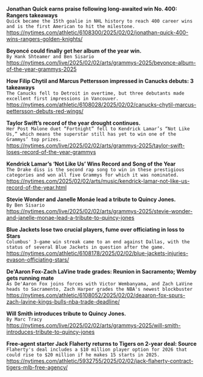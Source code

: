 **Jonathan Quick earns praise following long-awaited win No. 400: Rangers takeaways**\
`Quick became the 15th goalie in NHL history to reach 400 career wins and is the first American to hit the milestone.`\
https://nytimes.com/athletic/6108300/2025/02/02/jonathan-quick-400-wins-rangers-golden-knights/

**Beyoncé could finally get her album of the year win.**\
`By Hank Shteamer and Ben Sisario`\
https://nytimes.com/live/2025/02/02/arts/grammys-2025/beyonce-album-of-the-year-grammys-2025

**How Filip Chytil and Marcus Pettersson impressed in Canucks debuts: 3 takeaways**\
`The Canucks fell to Detroit in overtime, but three debutants made excellent first impressions in Vancouver.`\
https://nytimes.com/athletic/6108028/2025/02/02/canucks-chytil-marcus-pettersson-debuts-red-wings/

**Taylor Swift’s record of the year drought continues.**\
`Her Post Malone duet “Fortnight” fell to Kendrick Lamar’s “Not Like Us,” which means the superstar still has yet to win one of the Grammys’ top prizes.`\
https://nytimes.com/live/2025/02/02/arts/grammys-2025/taylor-swift-loses-record-of-the-year-grammys

**Kendrick Lamar’s ‘Not Like Us’ Wins Record and Song of the Year**\
`The Drake diss is the second rap song to win in these prestigious categories and won all five Grammys for which it was nominated.`\
https://nytimes.com/2025/02/02/arts/music/kendrick-lamar-not-like-us-record-of-the-year.html

**Stevie Wonder and Janelle Monáe lead a tribute to Quincy Jones.**\
`By Ben Sisario`\
https://nytimes.com/live/2025/02/02/arts/grammys-2025/stevie-wonder-and-janelle-monae-lead-a-tribute-to-quincy-jones

**Blue Jackets lose two crucial players, fume over officiating in loss to Stars**\
`Columbus' 3-game win streak came to an end against Dallas, with the status of several Blue Jackets in question after the game.`\
https://nytimes.com/athletic/6108178/2025/02/02/blue-jackets-injuries-evason-officiating-stars/

**De'Aaron Fox-Zach LaVine trade grades: Reunion in Sacramento; Wemby gets running mate**\
`As De'Aaron Fox joins forces with Victor Wembanyama, and Zach LaVine heads to Sacramento, Zach Harper grades the NBA's newest blockbuster`\
https://nytimes.com/athletic/6108052/2025/02/02/deaaron-fox-spurs-zach-lavine-kings-bulls-nba-trade-deadline/

**Will Smith introduces tribute to Quincy Jones.**\
`By Marc Tracy`\
https://nytimes.com/live/2025/02/02/arts/grammys-2025/will-smith-introduces-tribute-to-quincy-jones

**Free-agent starter Jack Flaherty returns to Tigers on 2-year deal: Source**\
`Flaherty's deal includes a $10 million player option for 2026 that could rise to $20 million if he makes 15 starts in 2025.`\
https://nytimes.com/athletic/5932755/2025/02/02/jack-flaherty-contract-tigers-mlb-free-agency/

